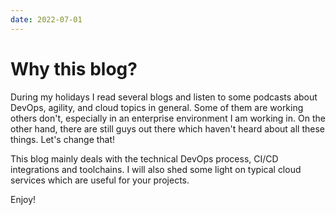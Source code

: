 ```yaml
---
date: 2022-07-01
---
```

# Why this blog?

During my holidays I read several blogs and listen to some podcasts about DevOps, agility, and cloud topics in general.
Some of them are working others don't, especially in an enterprise environment I am working in. On the other hand, there
are still guys out there which haven't heard about all these things. Let's change that!

This blog mainly deals with the technical DevOps process, CI/CD integrations and toolchains. I will also shed some light
on typical cloud services which are useful for your projects.

Enjoy!